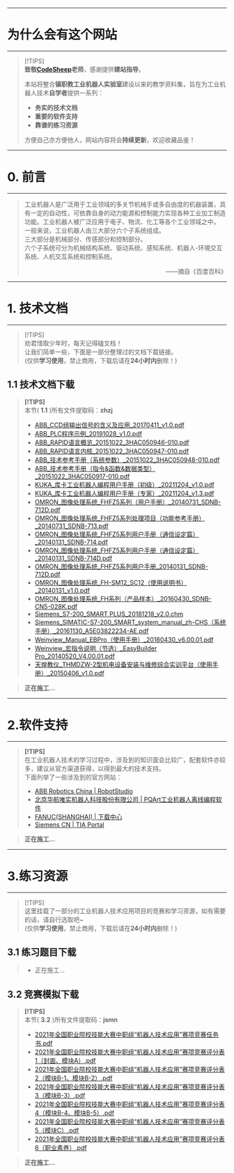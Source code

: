 
---
# **为什么会有这个网站**
---

>  [!TIPS] \
>  **致敬[CodeSheep](http://www.r2coding.com)老师**，感谢提供**建站指导**。
>  
>  本站将整合**镇职教工业机器人实验室**建设以来的教学资料集，旨在为工业机器人技术**自学者**提供一系列：
>  
>  - **务实的技术文档**
>  - **重要的软件支持**
>  - **靠谱的练习资源**
>
> 方便自己亦方便他人，网站内容将会**持续更新**，欢迎收藏品鉴！

---
# **0. 前言**
---

>  工业机器人是广泛用于工业领域的多关节机械手或多自由度的机器装置，具有一定的自动性，可依靠自身的动力能源和控制能力实现各种工业加工制造功能。工业机器人被广泛应用于电子、物流、化工等各个工业领域之中。 \
>  一般来说，工业机器人由三大部分六个子系统组成。 \
> 三大部分是机械部分、传感部分和控制部分。 \
> 六个子系统可分为机械结构系统、驱动系统、感知系统、机器人-环境交互系统、人机交互系统和控制系统。
> <p align="right">——摘自《百度百科》</p>

<!--以下开始为技术文档部分内容-->
---
# **1. 技术文档**
---

> [!TIPS] \
> 劝君惜取少年时，每天记得磕文档！ \
> 让我们简单一些，下面是一部分整理过的文档下载链接。 \
> (仅供**学习使用**，禁止商用，下载后请在**24小时内**删除！)

## **1.1 技术文档下载**

> **[!TIPS]** \
> 本节( **1.1** )所有文件提取码：**zhzj**
> - [ABB_CCD组输出信号的含义及应用_20170411_v1.0.pdf](https://pan.baidu.com/s/1h5R2iBxC0hdBueUHxwhrOQ)
> - [ABB_PLC程序示例_20191028_v1.0.pdf](https://pan.baidu.com/s/1GvgLsOIQzYxURFYz46UVyA)
> - [ABB_RAPID语言概览_20151022_3HAC050946-010.pdf](https://pan.baidu.com/s/1FqW7-LnoRxBlV0Cgj5ZNaA)
> - [ABB_RAPID语言内核_20151022_3HAC050947-010.pdf](https://pan.baidu.com/s/1CSb18xWBvKpJ1XZDF25ucw)
> - [ABB_技术参考手册（系统参数）_20151022_3HAC050948-010.pdf](https://pan.baidu.com/s/1F82CAGTZKPT_EKkuc5b5vQ)
> - [ABB_技术参考手册（指令&函数&数据类型）_20151022_3HAC050917-010.pdf](https://pan.baidu.com/s/1LaLEDF8PAVATsVj8n1jP5g)
> - [KUKA_库卡工业机器人编程用户手册（初级）_20211204_v1.0.pdf](https://pan.baidu.com/s/1oi9-_NkqeN-wda3oy_9wYw)
> - [KUKA_库卡工业机器人编程用户手册（专家）_20211204_v1.3.pdf](https://pan.baidu.com/s/1xhCDT6_D2yQno4oIZU5JVg)
> - [OMRON_图像处理系统_FHFZ5系列（用户手册）_20140731_SDNB-712D.pdf](https://pan.baidu.com/s/1alctv4i4Rzj6qz3R4xV4QA)
> - [OMRON_图像处理系统_FHFZ5系列处理项目（功能参考手册）_20140731_SDNB-713.pdf](https://pan.baidu.com/s/1erzbmxbtTRN3OHv9ceOAiA)
> - [OMRON_图像处理系统_FHFZ5系列用户手册（通信设定篇）_20140131_SDNB-714.pdf](https://pan.baidu.com/s/1ul7bOa2nDMhNoRU_-XfG8w)
> - [OMRON_图像处理系统_FHFZ5系列用户手册（通信设定篇）_20140131_SDNB-714D.pdf](https://pan.baidu.com/s/1ymN7O446lHgAVPwF0EcPaw)
> - [OMRON_图像处理系统_FHFZ5系列用户手册_20140131_SDNB-712D.pdf](https://pan.baidu.com/s/1w_PPUAdZySblLIAC16B10w)
> - [OMRON_图像处理系统_FH-SM12_SC12（使用说明书）_20140131_v1.0.pdf](https://pan.baidu.com/s/1mmEpbK95QwVQ_p919E7TMQ)
> - [OMRON_图像处理系统_FH系列（产品样本）_20160430_SDNB-CN5-028K.pdf](https://pan.baidu.com/s/1McSUsfZDj-wVsHttnOp68g)
> - [Siemens_S7-200_SMART PLUS_20181218_v2.0.chm](https://pan.baidu.com/s/1T6HLV0ZgDV2da8qeOvXofg)
> - [Siemens_SIMATIC-S7-200_SMART_system_manual_zh-CHS（系统手册）_20161130_A5E03822234-AE.pdf](https://pan.baidu.com/s/1nFX8_1TyRFGCH_Ffw8BdPA)
> - [Weinview_Manual_EBPro（使用手册）_20180430_v6.00.01.pdf](https://pan.baidu.com/s/1UTsWiJkRBCa5RfnSAM9bhQ)
> - [Weinview_宏指令说明（节选）_EasyBuilder Pro_20140520_V4.00.01.pdf](https://pan.baidu.com/s/1bl3WrE70wENOaRCB0COTpQ)
> - [天煌教仪_THMDZW-2型机电设备安装与维修综合实训平台（使用手册）_20150406_v1.0.pdf](https://pan.baidu.com/s/1qHIGivBAQUxU7qxSCh3WPQ)

> **正在施工...**

<!--以下开始为软件支持部分内容-->
---
# **2.软件支持**
---

> **[!TIPS]** \
> 在工业机器人技术的学习过程中，涉及到的知识面会比较广，配套软件亦较多，建议从官方渠道获得，以得到最大的技术支持。 \
> 下面列举了一些涉及到的官方网站：
> - [ABB Robotics China | RobotStudio](https://new.abb.com/products/robotics/zh/robotstudio)
> - [北京华航唯实机器人科技股份有限公司 | PQArt工业机器人离线编程软件](https://chlrob.com/ProductCenter/Index)
> - [FANUC(SHANGHAI) | 下载中心](https://www.shanghai-fanuc.com.cn/DownloadCenter)
> - [Siemens CN | TIA Portal](https://new.siemens.com/cn/zh/products/automation/industry-software/automation-software/tia-portal/software.html)

> **正在施工...**

<!--以下开始为竞赛资源部分内容-->
---
# **3.练习资源**
---
> [!TIPS] \
> 这里挂载了一部分的工业机器人技术应用项目的竞赛和学习资源，如有需要的话，请自行选取吧~ \
> (仅供**学习使用**，禁止商用，下载后请在**24小时内**删除！)

## **3.1 练习题目下载**

> - 正在施工...

## **3.2 竞赛模拟下载**

> **[!TIPS]** \
> 本节( **3.2** )所有文件提取码：**jsmn**
> - [2021年全国职业院校技能大赛中职组“机器人技术应用”赛项竞赛任务书.pdf](https://pan.baidu.com/s/1MH7dIt1cx7D12h2j6GNlPA)
> - [2021年全国职业院校技能大赛中职组“机器人技术应用”赛项竞赛评分表1（封面、模块A）.pdf](https://pan.baidu.com/s/1eRhP_tWrt8QVJTiFZ6PRkA )
> - [2021年全国职业院校技能大赛中职组“机器人技术应用”赛项竞赛评分表2（模块B-1、模块B-2）.pdf](https://pan.baidu.com/s/1akLKVr_kkvYppIn29KwUKw)
> - [2021年全国职业院校技能大赛中职组“机器人技术应用”赛项竞赛评分表3（模块B-3）.pdf](https://pan.baidu.com/s/1sgK-FCQh7gwMuzO6yPPMYg )
> - [2021年全国职业院校技能大赛中职组“机器人技术应用”赛项竞赛评分表4（模块B-4、模块B-5）.pdf](https://pan.baidu.com/s/1z6WqflRCZRIxpXT0bwikXA)
> - [2021年全国职业院校技能大赛中职组“机器人技术应用”赛项竞赛评分表5（模块C）.pdf](https://pan.baidu.com/s/1AMcLkOHilHS_Tj-xSZyjcQ)
> - [2021年全国职业院校技能大赛中职组“机器人技术应用”赛项竞赛评分表6（职业素养）.pdf](https://pan.baidu.com/s/1_cAPquXpAft6be9Qpko9CA)

> **正在施工...**
